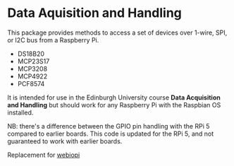 # Data Aquisition and Handling

This package provides methods to access a set of devices over 1-wire, SPI, or I2C bus from a Raspberry Pi.
 * DS18B20
 * MCP23S17
 * MCP3208
 * MCP4922
 * PCF8574

It is intended for use in the Edinburgh University course **Data Acquisition and Handling** but should work for any Raspberry Pi with the Raspbian OS installed.

NB: there's a difference between the GPIO pin handling with the RPi 5 compared to earlier boards. This code is updated for the RPi 5, and not guaranteed to work with earlier boards.

Replacement for [webiopi](http://webiopi.trouch.com/)
